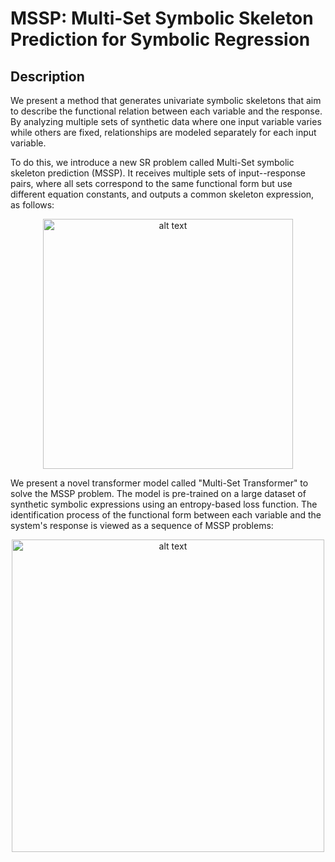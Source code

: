 # MSSP: Multi-Set Symbolic Skeleton Prediction for Symbolic Regression

## Description

We present a method that generates univariate symbolic skeletons that aim to describe the functional relation between each variable and the response.
By analyzing multiple sets of synthetic data where one input variable varies while others are fixed, relationships are modeled separately for each input variable. 

To do this, we introduce a new SR problem called Multi-Set symbolic skeleton prediction (MSSP). It receives multiple 
sets of input--response pairs, where all sets correspond to the same functional form but use different equation constants, 
and outputs a common skeleton expression, as follows:

<p align="center">
  <img src="https://raw.githubusercontent.com/GiorgioMorales/MSSP-SymbolicRegression/master/figs/mst.jpg?token=GHSAT0AAAAAACO2QV33HPWAZE7FUE3ZAPFQZO6QQMQ" alt="alt text" width="400">
</p>

We present a novel transformer model called "Multi-Set Transformer" to solve the MSSP problem. The model is pre-trained 
on a large dataset of synthetic symbolic expressions using an entropy-based loss function. The 
identification process of the functional form between each variable and the system's response is viewed as a sequence 
of MSSP problems:

<p align="center">
  <img src="https://raw.githubusercontent.com/GiorgioMorales/MSSP-SymbolicRegression/master/figs/Skeleton.jpg?token=GHSAT0AAAAAACO2QV33IVMLJAG7XNQVT566ZO6QV7Q" alt="alt text" width="500">
</p>
